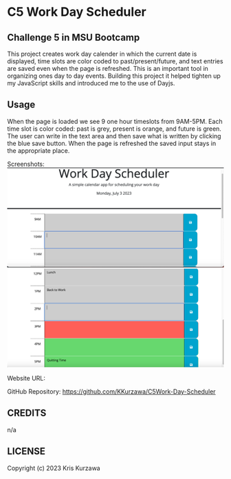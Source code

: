 # C5 Work Day Scheduler

## Challenge 5 in MSU Bootcamp

This project creates work day calender in which the current date is displayed, time slots are color coded to past/present/future, and text entries are saved even when the page is refreshed. This is an important tool in organizing ones day to day events.  Building this project it helped tighten up my JavaScript skills and introduced me to the use of Dayjs.

## Usage

When the page is loaded we see 9 one hour timeslots from 9AM-5PM.  Each time slot is color coded: past is grey, present is orange, and future is green.  The user can write in the text area and then save what is written by clicking the blue save button.  When the page is refreshed the saved input stays in the appropriate place.

Screenshots:
![Top](https://github.com/KKurzawa/C5Work-Day-Scheduler/blob/main/assets/images/img1.png)
![Bottom](https://github.com/KKurzawa/C5Work-Day-Scheduler/blob/main/assets/images/img2.png)


Website URL: 

GitHub Repository: https://github.com/KKurzawa/C5Work-Day-Scheduler

## CREDITS

n/a

## LICENSE

Copyright (c) 2023 Kris Kurzawa